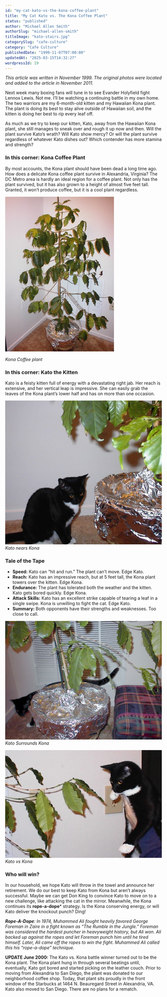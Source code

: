 ```yaml
---
id: "my-cat-kato-vs-the-kona-coffee-plant"
title: "My Cat Kato vs. The Kona Coffee Plant"
status: "published"
author: "Michael Allen Smith"
authorSlug: "michael-allen-smith"
titleImage: "kato-stairs.jpg"
categorySlug: "cafe-culture"
category: "Cafe Culture"
publishedDate: "1999-11-07T07:00:00"
updatedAt: "2025-03-15T14:32:27"
wordpressId: 19
---
```


*This article was written in November 1999. The original photos were located and added to the article in November 2011.*

Next week many boxing fans will tune in to see Evander Holyfield fight Lennox Lewis. Not me. I’ll be watching a continuing battle in my own home. The two warriors are my 6-month-old kitten and my Hawaiian Kona plant. The plant is doing its best to stay alive outside of Hawaiian soil, and the kitten is doing her best to rip every leaf off.

As much as we try to keep our kitten, Kato, away from the Hawaiian Kona plant, she still manages to sneak over and rough it up now and then. Will the plant survive Kato’s wrath? Will Kato show mercy? Or will the plant survive regardless of whatever Kato dishes out? Which contender has more stamina and strength?

### In this corner: Kona Coffee Plant

By most accounts, the Kona plant should have been dead a long time ago. How does a delicate Kona coffee plant survive in Alexandria, Virginia? The DC Metro area is hardly an ideal region for a coffee plant. Not only has the plant survived, but it has also grown to a height of almost five feet tall. Granted, it won’t produce coffee, but it is a cool plant regardless.

![kona coffee plant](kona-coffee-plant1.jpg)

*Kona Coffee plant*

### In this corner: Kato the Kitten

Kato is a feisty kitten full of energy with a devastating right jab. Her reach is extensive, and her vertical leap is impressive. She can easily grab the leaves of the Kona plant’s lower half and has on more than one occasion.

![Kato nears Kona](kato-nears-kona.jpg)  
*Kato nears Kona*

### Tale of the Tape

-   **Speed:** Kato can “hit and run.” The plant can’t move. Edge Kato.
-   **Reach:** Kato has an impressive reach, but at 5 feet tall, the Kona plant towers over the kitten. Edge Kona.
-   **Endurance:** The plant has tolerated both the weather and the kitten. Kato gets bored quickly. Edge Kona.
-   **Attack Skills:** Kato has an excellent strike capable of tearing a leaf in a single swipe. Kona is unwilling to fight the cat. Edge Kato.
-   **Summary:** Both opponents have their strengths and weaknesses. Too close to call.

![Kato surrounds Kona](kato-surrounds-kona.jpg)  
*Kato Surrounds Kona*

![Kato vs Kona](kato-vs-kona.jpg)  
*Kato vs Kona*

### Who will win?

In our household, we hope Kato will throw in the towel and announce her retirement. We do our best to keep Kato from Kona but aren’t always successful. Maybe we can get Don King to convince Kato to move on to a new challenge, like attacking the cat in the mirror. Meanwhile, the Kona continues its **rope-a-dope**\* strategy. Is the Kona conserving energy, or will Kato deliver the knockout punch? Ding!

***Rope-A-Dope**: In 1974, Muhammed Ali fought heavily favored George Foreman in Zaire in a fight known as “The Rumble in the Jungle.” Foreman was considered the hardest puncher in heavyweight history, but Ali won. Ali backed up against the ropes and let Foreman punch him until he tired himself. Later, Ali came off the ropes to win the fight. Muhammed Ali called this his “rope-a-dope” technique.*

**UPDATE June 2000:** The Kato vs. Kona battle winner turned out to be the Kona plant. The Kona plant hung in through several beatings until, eventually, Kato got bored and started picking on the leather couch. Prior to moving from Alexandria to San Diego, the plant was donated to our neighborhood coffee shop. Today, that plant sits proudly in the front window of the Starbucks at 1464 N. Beauregard Street in Alexandria, VA. Kato also moved to San Diego. There are no plans for a rematch.
